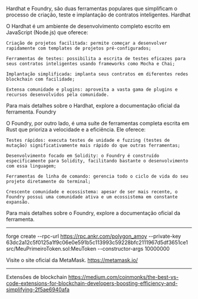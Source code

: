 Hardhat e Foundry, são duas ferramentas populares que simplificam o processo de criação, teste e implantação de contratos inteligentes.
Hardhat

O Hardhat é um ambiente de desenvolvimento completo escrito em JavaScript (Node.js) que oferece:

    Criação de projetos facilitada: permite começar a desenvolver rapidamente com templates de projetos pré-configurados;

    Ferramentas de testes: possibilita a escrita de testes eficazes para seus contratos inteligentes usando frameworks como Mocha e Chai;

    Implantação simplificada: implanta seus contratos em diferentes redes blockchain com facilidade;

    Extensa comunidade e plugins: aproveita a vasta gama de plugins e recursos desenvolvidos pela comunidade.

Para mais detalhes sobre o Hardhat, explore a documentação oficial da ferramenta.
Foundry

O Foundry, por outro lado, é uma suíte de ferramentas completa escrita em Rust que prioriza a velocidade e a eficiência. Ele oferece:

    Testes rápidos: executa testes de unidade e fuzzing (testes de mutação) significativamente mais rápido do que outras ferramentas;

    Desenvolvimento focado em Solidity: o Foundry é construído especificamente para Solidity, facilitando bastante o desenvolvimento com essa linguagem;

    Ferramentas de linha de comando: gerencia todo o ciclo de vida do seu projeto diretamente do terminal;

    Crescente comunidade e ecossistema: apesar de ser mais recente, o Foundry possui uma comunidade ativa e um ecossistema em constante expansão.

Para mais detalhes sobre o Foundry, explore a documentação oficial da ferramenta.



------------------------------------------


forge create --rpc-url https://rpc.ankr.com/polygon_amoy --private-key 63dc2a12c5f0125a1f9c06e0e591b5c113993c59228bfc2111967d5df3651ce1 src/MeuPrimeiroToken.sol:MeuToken --constructor-args 10000000

Visite o site oficial da MetaMask.
https://metamask.io/



------------------------------------------------
Extensões de blockchain
https://medium.com/coinmonks/the-best-vs-code-extensions-for-blockchain-developers-boosting-efficiency-and-simplifying-2f5ae6940afa


